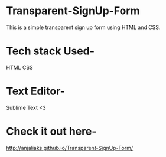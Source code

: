 # Transparent-SignUp-Form
This is a simple transparent sign up form using HTML and CSS.

# Tech stack Used-
HTML
CSS

# Text Editor-
Sublime Text <3

# Check it out here-
http://anjaliaks.github.io/Transparent-SignUp-Form/
